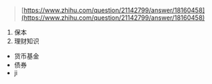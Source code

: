 > [https://www.zhihu.com/question/21142799/answer/18160458](https://www.zhihu.com/question/21142799/answer/18160458)

1. 保本
2. 理财知识

- 货币基金
- 债券
- ji
<!--stackedit_data:
eyJoaXN0b3J5IjpbLTE1MDI0MDA4MzFdfQ==
-->